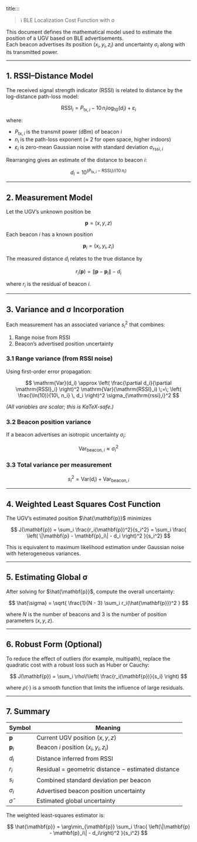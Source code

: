 title:::

> ℹ️ BLE Localization Cost Function with σ

This document defines the mathematical model used to estimate the position of a UGV based on BLE advertisements.  
Each beacon advertises its position $(x_i, y_i, z_i)$ and uncertainty $\sigma_i$ along with its transmitted power.

---

## 1. RSSI–Distance Model

The received signal strength indicator (RSSI) is related to distance by the log-distance path-loss model:

$$
\mathrm{RSSI}_i = P_{\mathrm{tx},i} - 10\, n_i \log_{10}(d_i) + \varepsilon_i
$$

where:

- $P_{\mathrm{tx},i}$ is the transmit power (dBm) of beacon *i*
- $n_i$ is the path-loss exponent (≈ 2 for open space, higher indoors)
- $\varepsilon_i$ is zero-mean Gaussian noise with standard deviation $\sigma_{\mathrm{rssi},i}$

Rearranging gives an estimate of the distance to beacon *i*:

$$
d_i = 10^{(P_{\mathrm{tx},i} - \mathrm{RSSI}_i) / (10\, n_i)}
$$

---

## 2. Measurement Model

Let the UGV’s unknown position be

$$
\mathbf{p} = (x, y, z)
$$

Each beacon *i* has a known position

$$
\mathbf{p}_i = (x_i, y_i, z_i)
$$

The measured distance $d_i$ relates to the true distance by

$$
r_i(\mathbf{p}) = \|\mathbf{p} - \mathbf{p}_i\| - d_i
$$

where $r_i$ is the residual of beacon *i*.

---

## 3. Variance and σ Incorporation

Each measurement has an associated variance $s_i^2$ that combines:

1. Range noise from RSSI  
2. Beacon’s advertised position uncertainty

### 3.1 Range variance (from RSSI noise)

Using first-order error propagation:

$$
\mathrm{Var}(d_i)
  \approx
  \left( \frac{\partial d_i}{\partial \mathrm{RSSI}_i} \right)^2
  \mathrm{Var}(\mathrm{RSSI}_i)
  \;=\;
  \left( \frac{\ln(10)}{10\, n_i} \, d_i \right)^2
  \sigma_{\mathrm{rssi},i}^2
$$

*(All variables are scalar; this is KaTeX-safe.)*

### 3.2 Beacon position variance

If a beacon advertises an isotropic uncertainty $\sigma_i$:

$$
\mathrm{Var}_{\mathrm{beacon},i} \approx \sigma_i^2
$$

### 3.3 Total variance per measurement

$$
s_i^2 = \mathrm{Var}(d_i) + \mathrm{Var}_{\mathrm{beacon},i}
$$

---

## 4. Weighted Least Squares Cost Function

The UGV’s estimated position $\hat{\mathbf{p}}$ minimizes

$$
J(\mathbf{p})
  = \sum_i \frac{r_i(\mathbf{p})^2}{s_i^2}
  = \sum_i
    \frac{
      \left(
        \|\mathbf{p} - \mathbf{p}_i\| - d_i
      \right)^2
    }{s_i^2}
$$

This is equivalent to maximum likelihood estimation under Gaussian noise with heterogeneous variances.

---

## 5. Estimating Global σ

After solving for $\hat{\mathbf{p}}$, compute the overall uncertainty:

$$
\hat{\sigma}
  = \sqrt{
      \frac{1}{N - 3}
      \sum_i r_i(\hat{\mathbf{p}})^2
    }
$$

where $N$ is the number of beacons and 3 is the number of position parameters $(x, y, z)$.

---

## 6. Robust Form (Optional)

To reduce the effect of outliers (for example, multipath), replace the quadratic cost with a robust loss such as Huber or Cauchy:

$$
J(\mathbf{p})
  = \sum_i
    \rho\!\left(
      \frac{r_i(\mathbf{p})}{s_i}
    \right)
$$

where $\rho(\cdot)$ is a smooth function that limits the influence of large residuals.

---

## 7. Summary

| Symbol | Meaning |
|---------|----------|
| $\mathbf{p}$ | Current UGV position $(x, y, z)$ |
| $\mathbf{p}_i$ | Beacon *i* position $(x_i, y_i, z_i)$ |
| $d_i$ | Distance inferred from RSSI |
| $r_i$ | Residual = geometric distance − estimated distance |
| $s_i$ | Combined standard deviation per beacon |
| $\sigma_i$ | Advertised beacon position uncertainty |
| $\hat{\sigma}$ | Estimated global uncertainty |

The weighted least-squares estimator is:

$$
\hat{\mathbf{p}} =
\arg\min_{\mathbf{p}}
\sum_i
\frac{
\left(\|\mathbf{p} - \mathbf{p}_i\| - d_i\right)^2
}{s_i^2}
$$